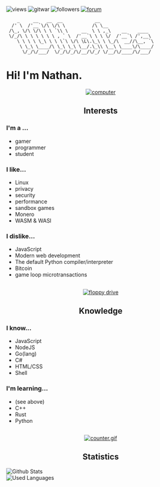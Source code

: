 ![views](https://komarev.com/ghpvc/?username=10Nates&style=flat-square)
![gitwar](https://img.shields.io/badge/dynamic/json?label=Gitwar%20Score&style=flat-square&color=0088cc&logo=github&logoColor=white&query=score&url=http%3A%2F%2Fgitwar-10n.onrender.com%2Fapi%2F10Nates)
![followers](https://custom-icon-badges.demolab.com/github/followers/10nates?logo=person-add&style=flat-square)
[![forum](https://custom-icon-badges.demolab.com/badge/-Discussions-/?logo=megaphone&style=flat-square&color=grey)](https://github.com/10Nates/10Nates/discussions)

```fix
    _     __   __  __            __                     
  /' \  /'__`\/\ \/\ \          /\ \__                  
 /\_, \/\ \/\ \ \ `\\ \     __  \ \ ,_\    __    ____   
 \/_/\ \ \ \ \ \ \ , ` \  /'__`\ \ \ \/  /'__`\ /',__\  
    \ \ \ \ \_\ \ \ \`\ \/\ \L\.\_\ \ \_/\  __//\__, `\ 
     \ \_\ \____/\ \_\ \_\ \__/.\_\\ \__\ \____\/\____/ 
      \/_/\/___/  \/_/\/_/\/__/\/_/ \/__/\/____/\/___/  
```
# Hi! I'm Nathan.

<div align="center">
  
  [![computer](https://logmyip.com/src/unlog/computer.webp)](https://www.wonder-tonic.com/geocitiesizer/)
  ## Interests
  
</div>

### I'm a ...
- gamer 
- programmer
- student

### I like...
- Linux 
- privacy
- security
- performance
- sandbox games
- Monero
- WASM & WASI

### I dislike...
- JavaScript
- Modern web development
- The default Python compiler/interpreter
- Bitcoin
- game loop microtransactions

<div align="center">
  
  ## 
  [![floppy drive](https://logmyip.com/src/unlog/floppy.webp)](https://www.wonder-tonic.com/geocitiesizer/)
  ## Knowledge
  
</div>

### I know...
- JavaScript
- NodeJS
- Go(lang)
- C#
- HTML/CSS
- Shell

### I'm learning...
- (see above)
- C++
- Rust
- Python 

<div align="center">
  
  ## 
  [![counter.gif](https://almostd.one/assets/counter.webp)](https://www.wonder-tonic.com/geocitiesizer/)
  ## Statistics

</div>

![Github Stats](https://github-readme-stats.vercel.app/api?username=10Nates&theme=transparent)
<br>
![Used Languages](https://github-readme-stats.vercel.app/api/top-langs/?username=10Nates&layout=compact&theme=transparent)
    
